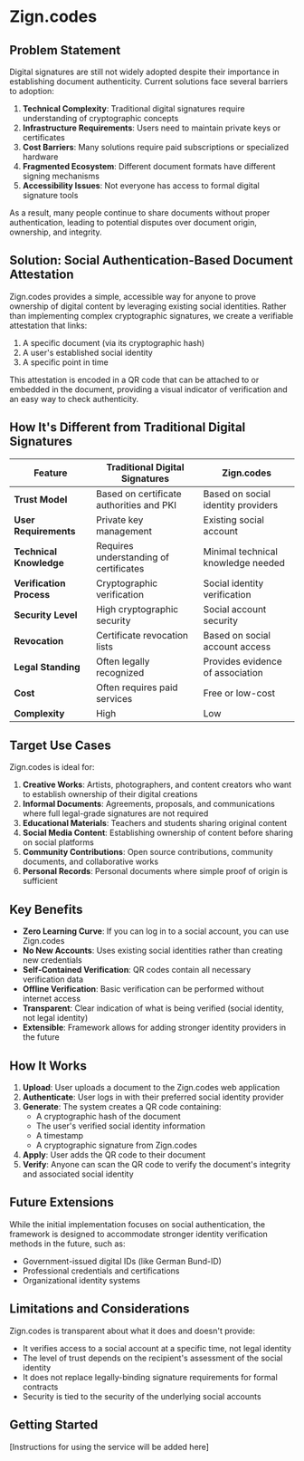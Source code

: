 # Zign.codes

## Problem Statement

Digital signatures are still not widely adopted despite their importance in establishing document authenticity. Current solutions face several barriers to adoption:

1. **Technical Complexity**: Traditional digital signatures require understanding of cryptographic concepts
2. **Infrastructure Requirements**: Users need to maintain private keys or certificates
3. **Cost Barriers**: Many solutions require paid subscriptions or specialized hardware
4. **Fragmented Ecosystem**: Different document formats have different signing mechanisms
5. **Accessibility Issues**: Not everyone has access to formal digital signature tools

As a result, many people continue to share documents without proper authentication, leading to potential disputes over document origin, ownership, and integrity.

## Solution: Social Authentication-Based Document Attestation

Zign.codes provides a simple, accessible way for anyone to prove ownership of digital content by leveraging existing social identities. Rather than implementing complex cryptographic signatures, we create a verifiable attestation that links:

1. A specific document (via its cryptographic hash)
2. A user's established social identity
3. A specific point in time

This attestation is encoded in a QR code that can be attached to or embedded in the document, providing a visual indicator of verification and an easy way to check authenticity.

## How It's Different from Traditional Digital Signatures

| Feature | Traditional Digital Signatures | Zign.codes |
|---------|--------------------------------|------------|
| **Trust Model** | Based on certificate authorities and PKI | Based on social identity providers |
| **User Requirements** | Private key management | Existing social account |
| **Technical Knowledge** | Requires understanding of certificates | Minimal technical knowledge needed |
| **Verification Process** | Cryptographic verification | Social identity verification |
| **Security Level** | High cryptographic security | Social account security |
| **Revocation** | Certificate revocation lists | Based on social account access |
| **Legal Standing** | Often legally recognized | Provides evidence of association |
| **Cost** | Often requires paid services | Free or low-cost |
| **Complexity** | High | Low |

## Target Use Cases

Zign.codes is ideal for:

1. **Creative Works**: Artists, photographers, and content creators who want to establish ownership of their digital creations
2. **Informal Documents**: Agreements, proposals, and communications where full legal-grade signatures are not required
3. **Educational Materials**: Teachers and students sharing original content
4. **Social Media Content**: Establishing ownership of content before sharing on social platforms
5. **Community Contributions**: Open source contributions, community documents, and collaborative works
6. **Personal Records**: Personal documents where simple proof of origin is sufficient

## Key Benefits

- **Zero Learning Curve**: If you can log in to a social account, you can use Zign.codes
- **No New Accounts**: Uses existing social identities rather than creating new credentials
- **Self-Contained Verification**: QR codes contain all necessary verification data
- **Offline Verification**: Basic verification can be performed without internet access
- **Transparent**: Clear indication of what is being verified (social identity, not legal identity)
- **Extensible**: Framework allows for adding stronger identity providers in the future

## How It Works

1. **Upload**: User uploads a document to the Zign.codes web application
2. **Authenticate**: User logs in with their preferred social identity provider
3. **Generate**: The system creates a QR code containing:
   - A cryptographic hash of the document
   - The user's verified social identity information
   - A timestamp
   - A cryptographic signature from Zign.codes
4. **Apply**: User adds the QR code to their document
5. **Verify**: Anyone can scan the QR code to verify the document's integrity and associated social identity

## Future Extensions

While the initial implementation focuses on social authentication, the framework is designed to accommodate stronger identity verification methods in the future, such as:

- Government-issued digital IDs (like German Bund-ID)
- Professional credentials and certifications
- Organizational identity systems

## Limitations and Considerations

Zign.codes is transparent about what it does and doesn't provide:

- It verifies access to a social account at a specific time, not legal identity
- The level of trust depends on the recipient's assessment of the social identity
- It does not replace legally-binding signature requirements for formal contracts
- Security is tied to the security of the underlying social accounts

## Getting Started

[Instructions for using the service will be added here]
